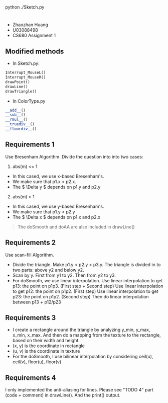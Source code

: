 #
python ./Sketch.py

# 
- Zhaozhan Huang
- U03088498
- CS680 Assignment 1

## Modified methods

- In Sketch.py: 
```python
Interrupt_MouseL()
Interrupt_MouseR()
drawPoint()
drawLine()
drawTriangle()
```

- In ColorType.py
```python
__add__()
__sub__()
__rmul__()
__truediv__()
__floordiv__()
```
## Requirements 1
Use Bresenham Algorithm. Divide the question into into two cases:
1. abs(m) <= 1
- In this cased, we use x-based Bresenham's. 
- We make sure that p1.x \< p2.x.
- The $ \Delta y $ depends on p1.y and p2.y
2. abs(m) > 1
- In this cased, we use y-based Bresenham's.
- We make sure that p1.y \< p2.y
- The $ \Delta x $ depends on p1.x and p2.x

> The doSmooth and doAA are also included in drawLine()

## Requirements 2
Use scan-fill Algorithm. 
- Divide the triangle. Make p1.y \< p2.y \< p3.y. The triangle is divided in to two parts: above y2 and below y2.
- Scan by y. First from y1 to y2. Then from y2 to y3.
- For doSmooth, we use linear interpolation.
Use linear interpolation to get p13: the point on p1p3. (First step + Second step)
Use linear interpolation to get p12: the point on p1p2. (First step)
Use linear interpolation to get p23: the point on p1p2. (Second step)
Then do linear interpolation between p13 + p12/p23

## Requirements 3
- I create a rectangle around the triangle by analyzing y_min, y_max, x_min, x_max.
And then do a mapping from the texture to the rectangle, based on their width and height.
- (x, y) is the coordinate in rectangle
- (u, v) is the coordinate in texture
- For the doSmooth, I use bilinear interpolation by considering ceil(u), ceil(v), floor(u), floor(v)

## Requirements 4
I only implemented the anti-aliasing for lines. Please see "TODO 4" part (code + comment) in drawLine(). And the print() output.



